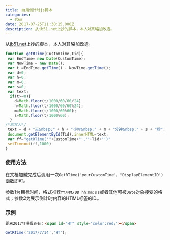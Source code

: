 ```yaml
---
title: 自用倒计时js脚本
categories:
  - 代码
date: 2017-07-25T11:38:15.000Z
description: 从jb51.net上抄的脚本，本人对其略加改造。
---
```


从[jb51.net](http://jb51.net/)上抄的脚本，本人对其略加改造。

<!--more-->

``` javascript
function getRTime(CustomTime,Tid){
 var EndTime= new Date(CustomTime);
 var NowTime = new Date();
 var t =EndTime.getTime() - NowTime.getTime();
 var d=0;
 var h=0;
 var m=0;
 var s=0;
 var text;
  if(t>=0){
    d=Math.floor(t/1000/60/60/24)
    h=Math.floor(t/1000/60/60%24);
    m=Math.floor(t/1000/60%60);
    s=Math.floor(t/1000%60);
  }
/*总写入*/
 text = d + "天&nbsp;" + h + "小时&nbsp;" + m + "分钟&nbsp;" + s + "秒";
 document.getElementById(Tid).innerHTML=text;
 var ff="getRTime('"+CustomTime+"','"+Tid+"')"
 setTimeout(ff,1000)
}
```

### 使用方法

在文档加载完成后调用一次```GetRTime('yourCustomTime'，'DisplayElementID')```函数即可。

参数1为目标时间，格式推荐```YY/MM/DD hh:mm:ss```或者其他可被```Date```对象接受的格式；参数2为展示倒计时内容的HTML标签的ID。

### 示例

``` html
距离2017年暑假还有：<span id="HT" style="color:red;"></span>
```

``` js
GetRTime('2017/7/14','HT');
```

<!--
距离2020年全面小康还有：<span id="HT" style="color:red;"></span>

<script>
function GetRTime(CustomTime,Tid){
 var EndTime= new Date(CustomTime);
 var NowTime = new Date();
 var t =EndTime.getTime() - NowTime.getTime();
 var d=0;
 var h=0;
 var m=0;
 var s=0;
 var text;
  if(t>=0){
    d=Math.floor(t/1000/60/60/24)
    h=Math.floor(t/1000/60/60%24);
    m=Math.floor(t/1000/60%60);
    s=Math.floor(t/1000%60);
  }
/*总写入*/
 text = d + "天&nbsp;" + h + "小时&nbsp;" + m + "分钟&nbsp;" + s + "秒";
 document.getElementById(Tid).innerHTML=text;

 var ff="GetRTime('"+CustomTime+"','"+Tid+"')"
 setTimeout(ff,1000)
}
GetRTime('2020/1/1','HT');
</script>
-->
